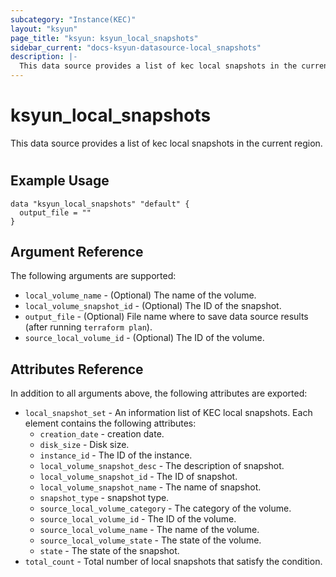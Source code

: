 ```yaml
---
subcategory: "Instance(KEC)"
layout: "ksyun"
page_title: "ksyun: ksyun_local_snapshots"
sidebar_current: "docs-ksyun-datasource-local_snapshots"
description: |-
  This data source provides a list of kec local snapshots in the current region.
---
```


# ksyun_local_snapshots

This data source provides a list of kec local snapshots in the current region.

#

## Example Usage

```hcl
data "ksyun_local_snapshots" "default" {
  output_file = ""
}
```

## Argument Reference

The following arguments are supported:

* `local_volume_name` - (Optional) The name of the volume.
* `local_volume_snapshot_id` - (Optional) The ID of the snapshot.
* `output_file` - (Optional) File name where to save data source results (after running `terraform plan`).
* `source_local_volume_id` - (Optional) The ID of the volume.

## Attributes Reference

In addition to all arguments above, the following attributes are exported:

* `local_snapshot_set` - An information list of KEC local snapshots. Each element contains the following attributes:
  * `creation_date` - creation date.
  * `disk_size` - Disk size.
  * `instance_id` - The ID of the instance.
  * `local_volume_snapshot_desc` - The description of snapshot.
  * `local_volume_snapshot_id` - The ID of snapshot.
  * `local_volume_snapshot_name` - The name of snapshot.
  * `snapshot_type` - snapshot type.
  * `source_local_volume_category` - The category of the volume.
  * `source_local_volume_id` - The ID of the volume.
  * `source_local_volume_name` - The name of the volume.
  * `source_local_volume_state` - The state of the volume.
  * `state` - The state of the snapshot.
* `total_count` - Total number of local snapshots that satisfy the condition.


